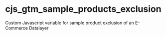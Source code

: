 # cjs_gtm_sample_products_exclusion

Custom Javascript variable for sample product exclusion of an E-Commerce Datalayer
